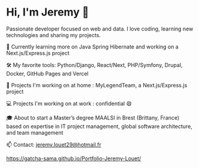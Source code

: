 # Hi, I'm Jeremy 👋
Passionate developer focused on web and data. I love coding, learning new technologies and sharing my projects.

🌱 Currently learning more on Java Spring Hibernate and working on a Next.js/Express.js project

🛠️ My favorite tools: Python/Django, React/Next, PHP/Symfony, Drupal, Docker, GitHub Pages and Vercel

🚀 Projects I'm working on at home : MyLegendTeam, a Next.js/Express.js project

💻​ Projects I'm working on at work : confidential 😄​

🎓 About to start a Master’s degree MAALSI in Brest (Brittany, France) based on expertise in IT project management, global software architecture, and team management

📫 Contact: jeremy.louet29@hotmail.fr

https://gatcha-sama.github.io/Portfolio-Jeremy-Louet/


